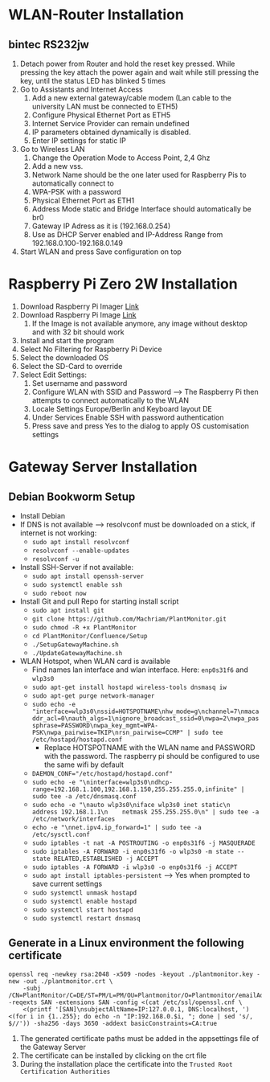 # WLAN-Router Installation

## bintec  RS232jw

1.  Detach power from Router and hold the reset key pressed. While pressing the key attach the power again and wait while still pressing the key, until the status LED has blinked 5 times
2.  Go to Assistants and Internet Access
    1.  Add a new external gateway/cable modem (Lan cable to the university LAN must be connected to ETH5)
    2.  Configure Physical Ethernet Port as ETH5
    3.  Internet Service Provider can remain undefined
    4.  IP parameters obtained dynamically is disabled.
    5.  Enter IP settings for static IP
3.  Go to Wireless LAN 
    1.  Change the Operation Mode to Access Point, 2,4 Ghz
    2.  Add a new vss. 
    3.  Network Name should be the one later used for Raspberry Pis to automatically connect to
    4.  WPA-PSK with a password
    5.  Physical Ethernet Port as ETH1
    6.  Address Mode static and Bridge Interface should automatically be br0
    7.  Gateway IP Adress as it is (192.168.0.254)
    8.  Use as DHCP Server enabled and IP-Address Range from 192.168.0.100-192.168.0.149
4.  Start WLAN and press Save configuration on top


# Raspberry Pi Zero 2W Installation

1. Download Raspberry Pi Imager [Link](https://www.raspberrypi.com/software/)
2. Download Raspberry Pi Image [Link](https://downloads.raspberrypi.com/raspios_lite_armhf/images/raspios_lite_armhf-2023-12-11/2023-12-11-raspios-bookworm-armhf-lite.img.xz)
   1. If the Image is not available anymore, any image without desktop and with 32 bit should work
3. Install and start the program
4. Select No Filtering for Raspberry Pi Device
5. Select the downloaded OS
6. Select the SD-Card to override
7. Select Edit Settings:
   1. Set username and password
   2. Configure WLAN with SSID and Password --> The Raspberry Pi then attempts to connect automatically to the WLAN
   3. Locale Settings Europe/Berlin and Keyboard layout DE
   4. Under Services Enable SSH with password authentication
   5. Press save and press Yes to the dialog to apply OS customisation settings

# Gateway Server Installation

## Debian Bookworm Setup

- Install Debian
- If DNS is not available --> resolvconf must be downloaded on a stick, if internet is not working: 
    - `sudo apt install resolvconf`
    - `resolvconf --enable-updates`
    - `resolvconf -u`
- Install SSH-Server if not available:
  - `sudo apt install openssh-server`
  - `sudo systemctl enable ssh`
  - `sudo reboot now`
- Install Git and pull Repo for starting install script
  - `sudo apt install git`
  - `git clone https://github.com/Machriam/PlantMonitor.git`
  - `sudo chmod -R +x PlantMonitor`
  - `cd PlantMonitor/Confluence/Setup`
  - `./SetupGatewayMachine.sh`
  - `./UpdateGatewayMachine.sh`
- WLAN Hotspot, when WLAN card is available
  - Find names lan interface and wlan interface. Here: `enp0s31f6` and `wlp3s0`
  - `sudo apt-get install hostapd wireless-tools dnsmasq iw`
  - `sudo apt-get purge network-manager`
  - `sudo echo -e "interface=wlp3s0\nssid=HOTSPOTNAME\nhw_mode=g\nchannel=7\nmacaddr_acl=0\nauth_algs=1\nignore_broadcast_ssid=0\nwpa=2\nwpa_passphrase=PASSWORD\nwpa_key_mgmt=WPA-PSK\nwpa_pairwise=TKIP\nrsn_pairwise=CCMP" | sudo tee /etc/hostapd/hostapd.conf`
    - Replace HOTSPOTNAME with the WLAN name and PASSWORD with the password. The raspberry pi should be configured to use the same wifi by default
  - `DAEMON_CONF="/etc/hostapd/hostapd.conf"`
  - `sudo echo -e "\ninterface=wlp3s0\ndhcp-range=192.168.1.100,192.168.1.150,255.255.255.0,infinite" | sudo tee -a /etc/dnsmasq.conf`
  - `sudo echo -e "\nauto wlp3s0\niface wlp3s0 inet static\n    address 192.168.1.1\n    netmask 255.255.255.0\n" | sudo tee -a /etc/network/interfaces`
  - `echo -e "\nnet.ipv4.ip_forward=1" | sudo tee -a /etc/sysctl.conf`
  - `sudo iptables -t nat -A POSTROUTING -o enp0s31f6 -j MASQUERADE`
  - `sudo iptables -A FORWARD -i enp0s31f6 -o wlp3s0 -m state --state RELATED,ESTABLISHED -j ACCEPT`
  - `sudo iptables -A FORWARD -i wlp3s0 -o enp0s31f6 -j ACCEPT`
  - `sudo apt install iptables-persistent` --> Yes when prompted to save current settings
  - `sudo systemctl unmask hostapd`
  - `sudo systemctl enable hostapd`
  - `sudo systemctl start hostapd`
  - `sudo systemctl restart dnsmasq`


## Generate in a Linux environment the following certificate

```
openssl req -newkey rsa:2048 -x509 -nodes -keyout ./plantmonitor.key -new -out ./plantmonitor.crt \
    -subj /CN=PlantMonitor/C=DE/ST=PM/L=PM/OU=Plantmonitor/O=Plantmonitor/emailAddress=plant@monitor.com/ -reqexts SAN -extensions SAN -config <(cat /etc/ssl/openssl.cnf \
    <(printf '[SAN]\nsubjectAltName=IP:127.0.0.1, DNS:localhost, ') <(for i in {1..255}; do echo -n "IP:192.168.0.$i, "; done | sed 's/, $//')) -sha256 -days 3650 -addext basicConstraints=CA:true
```

1. The generated certificate paths must be added in the appsettings file of the Gateway Server
2. The certificate can be installed by clicking on the crt file
3. During the installation place the certificate into the `Trusted Root Certification Authorities`

